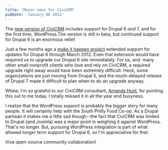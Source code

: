 ```yaml
---
title: 'Major news for CiviCRM'
pubDate: 'January 06 2012'
---
```


<p>The <a href="http://civicrm.org/blogs/yashodha/civicrm-v41-beta1-released">new version of CiviCRM</a> includes support for Drupal 6 <em>and</em> 7, and for the first time, WordPress.The version is still in beta, but continued support for Drupal 6 is an enormous relief.</p>
<p>Just a few months ago a <a href="http://civicrm.org/blogs/lobo/make-it-happen-extend-support-drupal-6-and-joomla-15-dec-2011">make it happen project</a> extended support for updates for Drupal 6 through March 2012. Even that extension would have required us to upgrade our Drupal 6 site immediately. For us, and &nbsp;many other small nonprofit clients who love and rely on CiviCRM, a required upgrade right away would have been extremely difficult. Heck, some organizations are just moving from Drupal 5, and the much-delayed release of Drupal 7 made it difficult to plan when to do an upgrade anyway.</p>
<p>Whew, I&#39;m so grateful to our CiviCRM consultant, <a href="http://aghstrategies.com/">Amanda Hunt</a>, for pointing this out to me today. I totally missed it in all the year end busyness.</p>
<p>I realize that the WordPress support is probably the bigger story for many people. It will certainly help with the South Philly Food Co-op. As a Drupal partisan it makes me a little sad though--the fact that CiviCRM was limited to Drupal (and Joomla) was a major point in weighing it against WordPress. That&#39;s no longer. But, pursuing WordPress integration is part of what allowed longer term support for Drupal 6, so I&#39;m appreciative for that.</p>
<p>Viva open-source community collaboration!</p>




